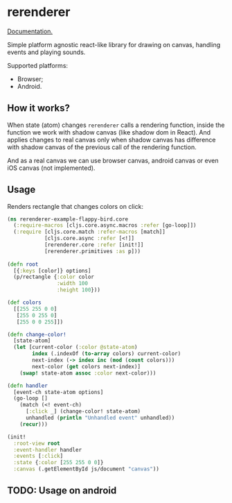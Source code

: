 # rerenderer

[Documentation.](https://rerenderer.github.io/rerenderer/)

Simple platform agnostic react-like library for drawing on canvas,
handling events and playing sounds.

Supported platforms:

- Browser;
- Android.

## How it works?

When state (atom) changes `rerenderer` calls a rendering function,
inside the function we work with shadow canvas (like shadow dom in React).
And applies changes to real canvas only when shadow canvas has difference
with shadow canvas of the previous call of the rendering function.
 
And as a real canvas we can use browser canvas, android canvas
or even iOS canvas (not implemented).

## Usage

Renders rectangle that changes colors on click:

```clojure
(ns rerenderer-example-flappy-bird.core
  (:require-macros [cljs.core.async.macros :refer [go-loop]])
  (:require [cljs.core.match :refer-macros [match]]
            [cljs.core.async :refer [<!]]
            [rerenderer.core :refer [init!]]
            [rerenderer.primitives :as p]))
    
(defn root
  [{:keys [color]} options]
  (p/rectangle {:color color
                :width 100
                :height 100}))

(def colors
  [[255 255 0 0]
   [255 0 255 0]
   [255 0 0 255]])

(defn change-color!
  [state-atom]
  (let [current-color (:color @state-atom)
        index (.indexOf (to-array colors) current-color)
        next-index (-> index inc (mod (count colors)))
        next-color (get colors next-index)]
    (swap! state-atom assoc :color next-color)))

(defn handler
  [event-ch state-atom options]
  (go-loop []
    (match (<! event-ch)
      [:click _] (change-color! state-atom)
      unhandled (println "Unhandled event" unhandled))
    (recur)))

(init!
  :root-view root
  :event-handler handler
  :events [:click]
  :state {:color [255 255 0 0]}
  :canvas (.getElementById js/document "canvas"))

```

## TODO: Usage on android
